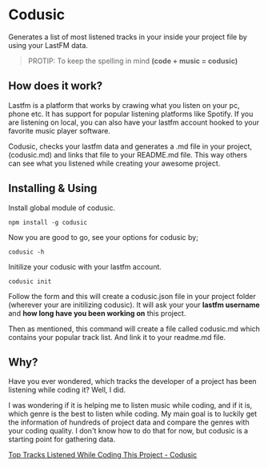 # Codusic

Generates a list of most listened tracks in your inside your project file by using your LastFM data.

> PROTIP: To keep the spelling in mind **(code + music = codusic)**

## How does it work?

Lastfm is a platform that works by crawing what you listen on your pc, phone etc. It has support for popular listening platforms like Spotify. If you are listening on local, you can also have your lastfm account hooked to your favorite music player software.

Codusic, checks your lastfm data and generates a .md file in your project, (codusic.md) and links that file to your README.md file. This way others can see what you listened while creating your awesome project.

## Installing & Using

Install global module of codusic.

```
npm install -g codusic
```

Now you are good to go, see your options for codusic by;

```
codusic -h
```

Initilize your codusic with your lastfm account.

```
codusic init
```

Follow the form and this will create a codusic.json file in your project folder (wherever your are initilizing codusic). It will ask your your **lastfm username** and **how long have you been working on** this project.

Then as mentioned, this command will create a file called codusic.md which contains your popular track list. And link it to your readme.md file.

## Why?

Have you ever wondered, which tracks the developer of a project has been listening while coding it? Well, I did.

I was wondering if it is helping me to listen music while coding, and if it is, which genre is the best to listen while coding. My main goal is to luckily get the information of hundreds of project data and compare the genres with your coding quality. I don't know how to do that for now, but codusic is a starting point for gathering data.

[Top Tracks Listened While Coding This Project - Codusic](codusic.md)
